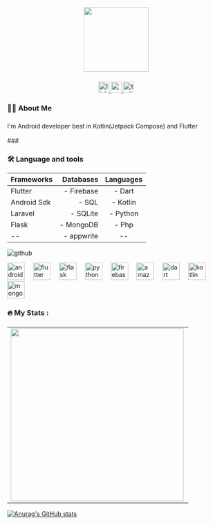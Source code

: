 <div align="center">
  <img height="150" src="https://camo.githubusercontent.com/62da68eb62b1e5f175f7d1f0191dd89a653d7908feb22d37d4a0ab07365d6791/68747470733a2f2f6d656469612e67697068792e636f6d2f6d656469612f4d3967624264396e6244724f5475314d71782f67697068792e676966"  />
</div>

###

<div align="center">
  <a href="https://www.linkedin.com/in/emmanuel-bett-418995241?utm_source=share&utm_campaign=share_via&utm_content=profile&utm_medium=android_app">
    <img src="https://img.shields.io/static/v1?message=LinkedIn&logo=linkedin&label=&color=0077B5&logoColor=white&labelColor=&style=for-the-badge" height="25" alt="linkedin logo" />
  </a>
  <a href="https://instagram.com/emmanuel_bett3?igshid=YzAwZjE1ZTI0Zg==">
    <img src="https://img.shields.io/static/v1?message=Instagram&logo=instagram&label=&color=FF0000&logoColor=white&labelColor=&style=for-the-badge" height="25" alt="youtube logo" />
  </a>
  <a href="https://twitter.com/emmanuel_dev2">
    <img src="https://img.shields.io/static/v1?message=Twitter&logo=twitter&label=&color=1DA1F2&logoColor=white&labelColor=&style=for-the-badge" height="25" alt="twitter logo" />
  </a>
  
</div>


###
###

<h3 align="left">👩‍💻  About Me</h3>

###

<p align="left">I'm Android developer best in Kotlin(Jetpack Compose) and Flutter <br><br>
###

<h3 align="left">🛠 Language and tools</h3>

Frameworks |Databases| Languages
| :--- | ---: | :---:
Flutter| - Firebase| - Dart
Android Sdk| - SQL| - Kotlin
Laravel| - SQLite| - Python
Flask| - MongoDB| - Php
   -- | - appwrite | --






![github](https://img.shields.io/github/followers/piexie3?style=plastic)

<div align="left">
  <img src="https://cdn.jsdelivr.net/gh/devicons/devicon/icons/android/android-original.svg" height="40" alt="android logo"  />
  <img width="12" />
  <img src="https://cdn.jsdelivr.net/gh/devicons/devicon/icons/flutter/flutter-original.svg" height="40" alt="flutter logo"  />
  <img width="12" />
  
   <img class="devicon-flask-original" src="https://cdn.jsdelivr.net/gh/devicons/devicon/icons/flask/flask-original.svg" height="40" alt="flask logo"  />
  

  <img width="12" />
  <img src="https://cdn.jsdelivr.net/gh/devicons/devicon/icons/python/python-original.svg" height="40" alt="python logo"  />
  <img width="12" />
  <img src="https://cdn.jsdelivr.net/gh/devicons/devicon/icons/firebase/firebase-plain-wordmark.svg" height="40" alt="firebase logo"  />
  <img width="12" />
  <img src="https://cdn.jsdelivr.net/gh/devicons/devicon/icons/amazonwebservices/amazonwebservices-original.svg" height="40" alt="amazonwebservices logo"  />
  <img width="12" />
  <img src="https://cdn.jsdelivr.net/gh/devicons/devicon/icons/dart/dart-original.svg" height="40" alt="dart logo"  />
  <img width="12" />
  <img src="https://cdn.jsdelivr.net/gh/devicons/devicon/icons/kotlin/kotlin-original.svg" height="40" alt="kotlin logo"  />
  <img width="12" />
  <img src="https://cdn.jsdelivr.net/gh/devicons/devicon/icons/mongodb/mongodb-original.svg" height="40" alt="mongodb logo"  />
</div>

###

<h3 align="left">🔥   My Stats :</h3>

###
  <table>
  
  <tr>
    <td>
       <img width="400px" align="left" src="https://github-readme-streak-stats.herokuapp.com/?user=piexie3&theme=vision-friendly-dark&count_private=true"  />
     </td> 
   </tr>
   
  
</table>
  

[![Anurag's GitHub stats](https://github-readme-stats.vercel.app/api?username=piexie3&theme=vision-friendly-dark&count_private=true)](https://github.com/piexie3/github-readme-stats)

